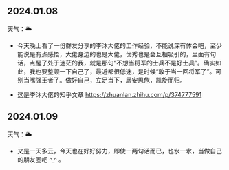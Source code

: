 ## 2024.01.08

天气：🌥︎

- 今天晚上看了一份群友分享的李沐大佬的工作经验，不能说深有体会吧，至少能说是有点感悟，大佬身边的也是大佬，优秀也是会互相吸引的，里面有句话，点醒了处于迷茫的我，就是那句“不想当将军的士兵不是好士兵”。确实如此，我也要整顿一下自己了，最近都很低迷，是时候“敢于当一回将军了”。可别当嘴强王者了。做好自己，立足当下，居安思危，凯旋而归。

- 这是李沐大佬的知乎文章 https://zhuanlan.zhihu.com/p/374777591

## 2024.01.09

天气：🌥︎

- 又是一天多云，今天也在好好努力，即使一两句话而已，也水一水，当做自己的朋友圈吧 ^_^ 。